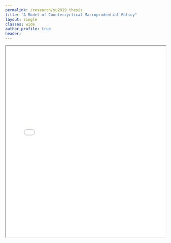 ```yaml
---
permalink: /research/yu2019_thesis
title: "A Model of Countercyclical Macroprudential Policy"
layout: single
classes: wide
author_profile: true
header:
---
```


<iframe src="/assets/docs/YuThomas_HonorsThesis.pdf" width="100%" height="600px"></iframe>
